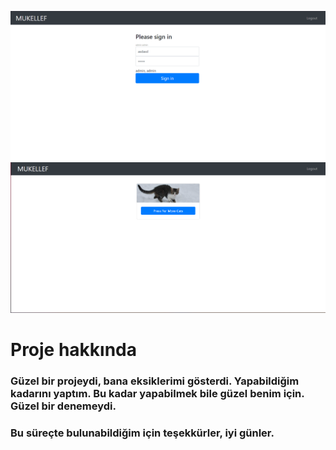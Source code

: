 ![image info](./img/index.png)
![image info](./img/loggedIn.png)

# Proje hakkında

### Güzel bir projeydi, bana eksiklerimi gösterdi. Yapabildiğim kadarını yaptım. Bu kadar yapabilmek bile güzel benim için. Güzel bir denemeydi. 

### Bu süreçte bulunabildiğim için teşekkürler, iyi günler.
